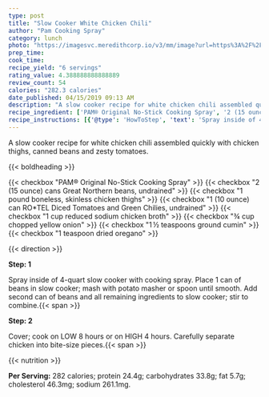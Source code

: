 ```yaml
---
type: post
title: "Slow Cooker White Chicken Chili"
author: "Pam Cooking Spray"
category: lunch
photo: "https://imagesvc.meredithcorp.io/v3/mm/image?url=https%3A%2F%2Fimages.media-allrecipes.com%2Fuserphotos%2F4546708.jpg"
prep_time: 
cook_time: 
recipe_yield: "6 servings"
rating_value: 4.388888888888889
review_count: 54
calories: "282.3 calories"
date_published: 04/15/2019 09:13 AM
description: "A slow cooker recipe for white chicken chili assembled quickly with chicken thighs, canned beans and zesty tomatoes."
recipe_ingredient: ['PAM® Original No-Stick Cooking Spray', '2 (15 ounce) cans Great Northern beans, undrained', '1 pound boneless, skinless chicken thighs', '1 (10 ounce) can RO*TEL Diced Tomatoes and Green Chilies, undrained', '1 cup reduced sodium chicken broth', '¾ cup chopped yellow onion', '1\u2009½ teaspoons ground cumin', '1 teaspoon dried oregano']
recipe_instructions: [{'@type': 'HowToStep', 'text': 'Spray inside of 4-quart slow cooker with cooking spray. Place 1 can of beans in slow cooker; mash with potato masher or spoon until smooth. Add second can of beans and all remaining ingredients to slow cooker; stir to combine.\n'}, {'@type': 'HowToStep', 'text': 'Cover; cook on LOW 8 hours or on HIGH 4 hours. Carefully separate chicken into bite-size pieces.\n'}]
---
```


A slow cooker recipe for white chicken chili assembled quickly with chicken thighs, canned beans and zesty tomatoes. 

{{< boldheading >}}

{{< checkbox "PAM® Original No-Stick Cooking Spray" >}}
{{< checkbox "2 (15 ounce) cans Great Northern beans, undrained" >}}
{{< checkbox "1 pound boneless, skinless chicken thighs" >}}
{{< checkbox "1 (10 ounce) can RO*TEL Diced Tomatoes and Green Chilies, undrained" >}}
{{< checkbox "1 cup reduced sodium chicken broth" >}}
{{< checkbox "¾ cup chopped yellow onion" >}}
{{< checkbox "1 ½ teaspoons ground cumin" >}}
{{< checkbox "1 teaspoon dried oregano" >}}


{{< direction >}}

**Step: 1**

Spray inside of 4-quart slow cooker with cooking spray. Place 1 can of beans in slow cooker; mash with potato masher or spoon until smooth. Add second can of beans and all remaining ingredients to slow cooker; stir to combine.{{< span >}}

**Step: 2**

Cover; cook on LOW 8 hours or on HIGH 4 hours. Carefully separate chicken into bite-size pieces.{{< span >}}

{{< nutrition >}}

**Per Serving:** 282 calories; protein 24.4g; carbohydrates 33.8g; fat 5.7g; cholesterol 46.3mg; sodium 261.1mg.